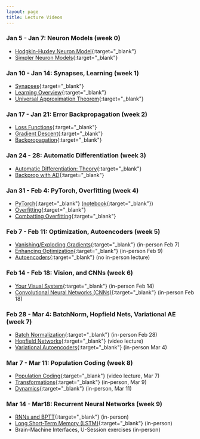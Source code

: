 ```yaml
---
layout: page
title: Lecture Videos
---
```


### Jan 5 - Jan 7: Neuron Models (week 0)
- [Hodgkin-Huxley Neuron Model](https://youtu.be/uBHW5Rs7qsA){:target="_blank"}
- [Simpler Neuron Models](https://youtu.be/0FF1Y8triwE){:target="_blank"}

### Jan 10 - Jan 14: Synapses, Learning (week 1)
- [Synapses](https://youtu.be/tBqKqKEo0Hk){:target="_blank"}
- [Learning Overview](https://youtu.be/Fval5RnSErU){:target="_blank"}
- [Universal Approximation Theorem](https://youtu.be/QN6N1178cp0){:target="_blank"}

### Jan 17 - Jan 21: Error Backpropagation (week 2)
- [Loss Functions](https://youtu.be/K6y7EWTU5DY){:target="_blank"}
- [Gradient Descent](https://youtu.be/oIkHlgqrRkc){:target="_blank"}
- [Backpropagation](https://youtu.be/OTGZ-bsWggY){:target="_blank"}

### Jan 24 - 28: Automatic Differentiation (week 3)
- [Automatic Differentiation: Theory](https://youtu.be/JGflXZluIaA){:target="_blank"}
- [Backprop with AD](https://youtu.be/C2bxsjvuVA4){:target="_blank"}

### Jan 31 - Feb 4: PyTorch, Overfitting (week 4)
- [PyTorch](https://youtu.be/ZaJrVpcM9Gs){:target="_blank"} ([notebook](https://www.dropbox.com/s/vtqeiasfboblv5r/PyTorch.ipynb?dl=0){:target="_blank"})
- [Overfitting](https://youtu.be/nT5BICG7BPA){:target="_blank"}
- [Combatting Overfitting](https://youtu.be/yQ8sTeZYFCE){:target="_blank"}

### Feb 7 - Feb 11: Optimization, Autoencoders (week 5)
- [Vanishing/Exploding Gradients](https://youtu.be/oiVKNjoOOvk){:target="_blank"} (in-person Feb 7)
- [Enhancing Optimization](https://youtu.be/iS9M_qzyOqE){:target="_blank"} (in-person Feb 9)
- [Autoencoders](https://youtu.be/AaSyR8Uwo-Q){:target="_blank"} (no in-person lecture)

### Feb 14 - Feb 18: Vision, and CNNs (week 6)
- [Your Visual System](https://youtu.be/jFCOgJJcyKo){:target="_blank"} (in-person Feb 14)
- [Convolutional Neural Networks (CNNs)](https://youtu.be/L76jRLVuFdA){:target="_blank"} (in-person Feb 18)

### Feb 28 - Mar 4: BatchNorm, Hopfield Nets, Variational AE (week 7)
- [Batch Normalization](https://youtu.be/_iEIaWEvdkQ){:target="_blank"} (in-person Feb 28)
- [Hopfield Networks](https://youtu.be/81B-ESqgCjs){:target="_blank"} (video lecture)
- [Variational Autoencoders](https://youtu.be/FSBLj74Qy4I){:target="_blank"} (in-person Mar 4)

### Mar 7 - Mar 11: Population Coding (week 8)
- [Population Coding](https://uwaterloo.zoom.us/rec/share/hFCklnHXK_PGIQfQ7WF2MqmEwQbDtsCd7cKI1dnZPAxCdUzq1V1fnlgo3M7uJ4e1.p6728SL2IMWDBuDn?startTime=1646681481000){:target="_blank"} (video lecture, Mar 7)
- [Transformations](https://youtu.be/vhL3S67t4y0){:target="_blank"} (in-person, Mar 9)
- [Dynamics](https://uwaterloo.zoom.us/rec/share/64BNek4ezFBDsGTvz2x3kfTFx-bxX--vTKhMadCmjEUEpRtEErwtGyyYWMCsAoH9.i0GzDJwKULMkC-fb?startTime=1647027138000){:target="_blank"} (in-person, Mar 11)

### Mar 14 - Mar18: Recurrent Neural Networks (week 9)
- [RNNs and BPTT](https://youtu.be/96uvSp8lPTU){:target="_blank"} (in-person)
- [Long Short-Term Memory (LSTM)](https://youtu.be/2nt284h6sYw){:target="_blank"} (in-person)
- Brain-Machine Interfaces, U-Session exercises (in-person)
